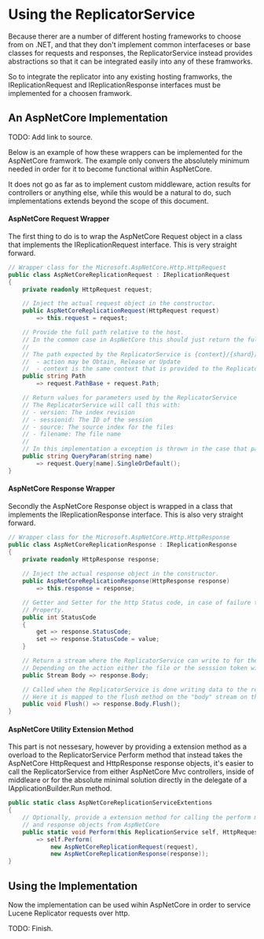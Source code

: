 ﻿# Using the ReplicatorService

Because therer are a number of different hosting frameworks to choose from on .NET, and that they don't implement common
interfaceses or base classes for requests and responses, the ReplicatorService instead provides abstractions so that it can
be integrated easily into any of these framworks.

So to integrate the replicator into any existing hosting framworks, the IReplicationRequest and IReplicationResponse interfaces 
must be implemented for a choosen framwork.

## An AspNetCore Implementation

TODO: Add link to source.

Below is an example of how these wrappers can be implemented for the AspNetCore framwork.
The example only convers the absolutely minimum needed in order for it to become functional within AspNetCore.

It does not go as far as to implement custom middleware, action results for controllers or anything else, while this
would be a natural to do, such implementations extends beyond the scope of this document.

#### AspNetCore Request Wrapper

The first thing to do is to wrap the AspNetCore Request object in a class that implements the IReplicationRequest interface.
This is very straight forward.

```csharp
// Wrapper class for the Microsoft.AspNetCore.Http.HttpRequest
public class AspNetCoreReplicationRequest : IReplicationRequest
{
    private readonly HttpRequest request;

    // Inject the actual request object in the constructor.
    public AspNetCoreReplicationRequest(HttpRequest request) 
        => this.request = request;

    // Provide the full path relative to the host.
    // In the common case in AspNetCore this should just return the full path, so PathBase + Path are concatenated and returned.
    // 
    // The path expected by the ReplicatorService is {context}/{shard}/{action} where:
    //  - action may be Obtain, Release or Update
    //  - context is the same context that is provided to the ReplicatorService constructor and defaults to '/replicate'
    public string Path 
        => request.PathBase + request.Path;

    // Return values for parameters used by the ReplicatorService
    // The ReplicatorService will call this with:
    // - version: The index revision
    // - sessionid: The ID of the session
    // - source: The source index for the files
    // - filename: The file name
    //
    // In this implementation a exception is thrown in the case that parameters are provided multiple times.
    public string QueryParam(string name) 
        => request.Query[name].SingleOrDefault();
}
```

#### AspNetCore Response Wrapper

Secondly the AspNetCore Response object is wrapped in a class that implements the IReplicationResponse interface.
This is also very straight forward.

```csharp
// Wrapper class for the Microsoft.AspNetCore.Http.HttpResponse
public class AspNetCoreReplicationResponse : IReplicationResponse
{
    private readonly HttpResponse response;
    
    // Inject the actual response object in the constructor.
    public AspNetCoreReplicationResponse(HttpResponse response)
        => this.response = response;

    // Getter and Setter for the http Status code, in case of failure the ReplicatorService will set this
    // Property.
    public int StatusCode
    {
        get => response.StatusCode;
        set => response.StatusCode = value;
    }

    // Return a stream where the ReplicatorService can write to for the response.
    // Depending on the action either the file or the sesssion token will be written to this stream.
    public Stream Body => response.Body;

    // Called when the ReplicatorService is done writing data to the response.
    // Here it is mapped to the flush method on the "body" stream on the response.
    public void Flush() => response.Body.Flush();
}
```

#### AspNetCore Utility Extension Method

This part is not nessesary, however by providing a extension method as a overload to the ReplicatorService Perform method
that instead takes the AspNetCore HttpRequest and HttpResponse response objects, it's easier to call the ReplicatorService
from either AspNetCore Mvc controllers, inside of middleare or for the absolute minimal solution directly in the delegate of
a IApplicationBuilder.Run method.

```csharp
public static class AspNetCoreReplicationServiceExtentions
{
    // Optionally, provide a extension method for calling the perform method directly using the specific request
    // and response objects from AspNetCore
    public static void Perform(this ReplicationService self, HttpRequest request, HttpResponse response)
        => self.Perform(
            new AspNetCoreReplicationRequest(request),
            new AspNetCoreReplicationResponse(response));
}
```

## Using the Implementation

Now the implementation can be used wihin AspNetCore in order to service Lucene Replicator requests over http.

TODO: Finish.